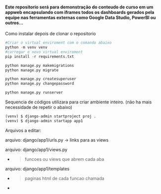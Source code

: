 #### Este repositorio será para demonstração do conteudo de curso em um appweb encapsulando com iframes todos os dashboards gerados pela equipe nas ferramentas externas como Google Data Studio, PowerBI ou outros...

Como instalar depois de clonar o repositorio

~~~python
#Criar o virtual enviroment com o comando abaixo
python -m venv venv
#carregar o novo virtual enviroment
pip install -r requirements.txt

python manage.py makemigrations
python manage.py migrate

python manage.py createsuperuser 
python manage.py changepassword

python manage.py runserver 
~~~


Sequencia de códigos utilizara para criar ambiente inteiro. 
(não ha mais necessidade de repetir o abaixo)

~~~python
(venv) $ django-admin startproject proj .
(venv) $ django-admin startapp app1 

~~~

Arquivos a editar:

arquivo: django/app1/urls.py
    -> links para as views


arquivo: django/app1/views.py 
- > funcoes ou views que abrem cada aba

arquivo: django/app1/templates
- > paginas html de cada funcao chamada
- 









